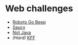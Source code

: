 # Web challenges

* [Robots Go Beep](./robots_go_beep)
* [Saucy](./saucy)
* [Not Java](./not_java)
* *(Hard)* [KFF](./kff)
